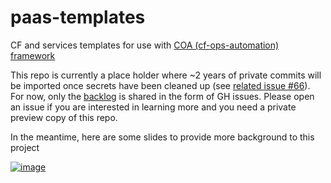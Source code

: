 # paas-templates

CF and services templates for use with [COA (cf-ops-automation) framework](https://github.com/orange-cloudfoundry/cf-ops-automation) 

This repo is currently a place holder where ~2 years of private commits will be imported once secrets have been cleaned up (see [related issue #66](https://github.com/orange-cloudfoundry/paas-templates/issues/65)). For now, only the [backlog](https://github.com/orange-cloudfoundry/paas-templates/projects/2) is shared in the form of GH issues. Please open an issue if you are interested in learning more and you need a private preview copy of this repo.

In the meantime, here are some slides to provide more background to this project

[![image](https://user-images.githubusercontent.com/4748380/45744218-4cd64c00-bbfe-11e8-9c13-73e798c49427.png)](https://docs.google.com/presentation/d/1nmJWFLzQvE6NmxmOWiexzx2XKbFi-G8dTT_9xoT1Swc/edit?usp=sharing)
